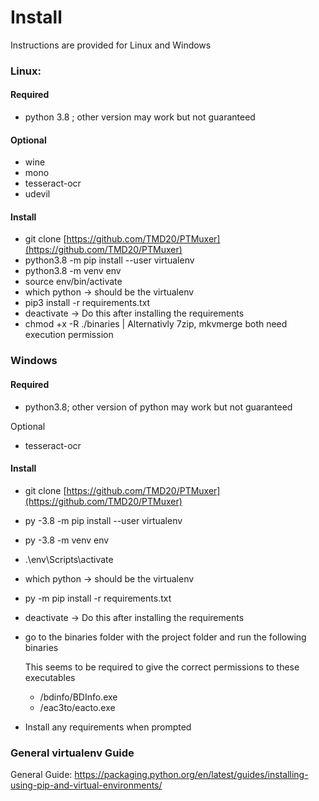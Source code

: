 # Install

Instructions are provided for Linux and Windows

### Linux:

#### Required

* python 3.8 ; other version may work but not guaranteed

#### Optional

* wine
* mono
* tesseract-ocr
* udevil

#### Install

* git clone [https://github.com/TMD20/PTMuxer](https://github.com/TMD20/PTMuxer)
* python3.8 -m pip install --user virtualenv
* python3.8 -m venv env
* source env/bin/activate
* which python -> should be the virtualenv
* pip3 install -r requirements.txt
* deactivate -> Do this after installing the requirements
* chmod +x -R ./binaries | Alternativly 7zip, mkvmerge both need execution permission

### Windows

#### Required

* python3.8; other version of python may work but not guaranteed

Optional

* tesseract-ocr

#### Install

* git clone [https://github.com/TMD20/PTMuxer](https://github.com/TMD20/PTMuxer)
* py -3.8 -m pip install --user virtualenv
* py -3.8 -m venv env
* .\env\Scripts\activate
* which python -> should be the virtualenv
* py -m pip install -r requirements.txt
* deactivate -> Do this after installing the requirements
*   go to the binaries folder with the project folder and run the following binaries

    This seems to be required to give the correct permissions to these executables

    * /bdinfo/BDInfo.exe
    * /eac3to/eacto.exe
* Install any requirements when prompted

### General virtualenv Guide

General Guide: https://packaging.python.org/en/latest/guides/installing-using-pip-and-virtual-environments/

### &#x20;

